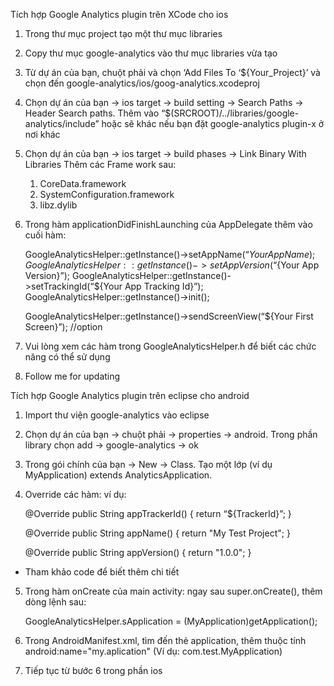 Tích hợp Google Analytics plugin trên XCode cho ios

1. Trong thư mục project tạo một thư mục libraries

2. Copy thư mục google-analytics vào thư mục libraries vừa tạo

3. Từ dự án của bạn, chuột phải và chọn ‘Add Files To ‘${Your_Project}’ và chọn đến google-analytics/ios/goog-analytics.xcodeproj

4. Chọn dự án của bạn -> ios target -> build setting -> Search Paths -> Header Search paths. Thêm vào “$(SRCROOT)/../libraries/google-analytics/include” hoặc sẽ khác nếu bạn đặt google-analytics plugin-x ở nơi khác

5. Chọn dự án của bạn -> ios target -> build phases -> Link Binary With Libraries
Thêm các Frame work sau:
	1. CoreData.framework
	2. SystemConfiguration.framework
	3. libz.dylib

6. Trong hàm applicationDidFinishLaunching của AppDelegate thêm vào cuối hàm:
    
    GoogleAnalyticsHelper::getInstance()->setAppName(“${Your App Name});
    GoogleAnalyticsHelper::getInstance()->setAppVersion(“${Your App Version}”);
    GoogleAnalyticsHelper::getInstance()->setTrackingId(“${Your App Tracking Id}”);
    GoogleAnalyticsHelper::getInstance()->init();
    
    GoogleAnalyticsHelper::getInstance()->sendScreenView(“${Your First Screen}”); //option 

7. Vui lòng xem các hàm trong GoogleAnalyticsHelper.h để biết các chức năng có thể sử dụng

8. Follow me for updating

Tích hợp Google Analytics plugin trên eclipse cho android

1. Import thư viện google-analytics vào eclipse

2. Chọn dự án của bạn -> chuột phải -> properties -> android. Trong phần library chọn add -> google-analytics -> ok 

3. Trong gói chính của bạn -> New -> Class. Tạo một lớp (ví dụ MyApplication) extends AnalyticsApplication.

4. Override các hàm: ví dụ:

	@Override
	public String appTrackerId() {
		return “${TrackerId}”;
	}
	
	@Override
	public String appName() {
		return "My Test Project";
	}
	
	@Override
	public String appVersion() {
		return "1.0.0";
	}

* Tham khảo code để biết thêm chi tiết

5. Trong hàm onCreate của main activity: ngay sau super.onCreate(), thêm dòng lệnh sau:

	GoogleAnalyticsHelper.sApplication = (MyApplication)getApplication();

6. Trong AndroidManifest.xml, tìm đến thẻ application, thêm thuộc tính 				android:name="my.aplication" (Ví dụ: com.test.MyApplication)

7. Tiếp tục từ bước 6 trong phần ios 
